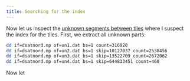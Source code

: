 ```yaml
---
title: Searching for the index
---
```


Now let us inspect the [unknown segments between
tiles](/2024-04-22-getting-an-overview-on-the-file-content.markdown)
where I suspect the index for the tiles. First, we extract all unknown
parts:

```sh
dd if=dsatnord.mp of=un1.dat bs=1 count=316020
dd if=dsatnord.mp of=un2.dat bs=1 skip=10127037 count=2538456
dd if=dsatnord.mp of=un3.dat bs=1 skip=13522709 count=2672062
dd if=dsatnord.mp of=un4.dat bs=1 skip=644833451 count=460
```

Now let
